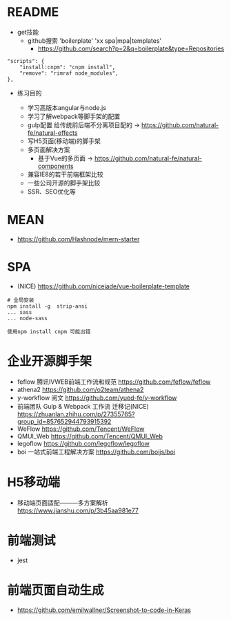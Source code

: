 # README

- get技能
    - github搜索 'boilerplate' 'xx spa|mpa|templates' 
        - https://github.com/search?p=2&q=boilerplate&type=Repositories

```
"scripts": {
    "install:cnpm": "cnpm install",
    "remove": "rimraf node_modules",
},
```    
    
- 练习目的

    - 学习高版本angular与node.js
    - 学习了解webpack等脚手架的配置
    - gulp配置 给传统前后端不分离项目配的 -> https://github.com/natural-fe/natural-effects
    - 写H5页面(移动端)的脚手架
    - 多页面解决方案 
        - 基于Vue的多页面 -> https://github.com/natural-fe/natural-components
    - 兼容IE8的若干前端框架比较
    - 一些公司开源的脚手架比较
    - SSR、SEO优化等

# MEAN

- https://github.com/Hashnode/mern-starter
    

# SPA

- (NICE) https://github.com/nicejade/vue-boilerplate-template

```shell
# 全局安装
npm install -g  strip-ansi
... sass
... node-sass

使用npm install cnpm 可能出错
```

# 企业开源脚手架

- feflow 腾讯IVWEB前端工作流和规范 https://github.com/feflow/feflow
- athena2 https://github.com/o2team/athena2
- y-workflow  阅文 https://github.com/yued-fe/y-workflow
- 前端团队 Gulp & Webpack 工作流 迁移记(NICE) https://zhuanlan.zhihu.com/p/27355765?group_id=857652944793915392
- WeFlow https://github.com/Tencent/WeFlow
- QMUI_Web https://github.com/Tencent/QMUI_Web
- legoflow https://github.com/legoflow/legoflow
- boi 一站式前端工程解决方案 https://github.com/boijs/boi

# H5移动端 

- 移动端页面适配———多方案解析 https://www.jianshu.com/p/3b45aa981e77 

# 前端测试

- jest

# 前端页面自动生成

- https://github.com/emilwallner/Screenshot-to-code-in-Keras